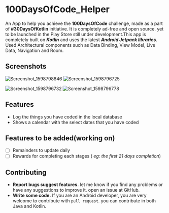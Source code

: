 
# 100DaysOfCode_Helper
An App to help you achieve the **100DaysOfCode** challenge, made as a part of **#30DaysOfKotlin** initiative. It is completely ad-free and open source. yet to be launched in the Play Store still under development.This app is completely built on ***Kotlin*** and uses the latest ***Android Jetpack libraries***. Used Architectural components such as Data Binding, View Model, Live Data, Navigation and Room.

## Screenshots
![Screenshot_1598798846](https://user-images.githubusercontent.com/26398734/91662127-fcf8a300-eafd-11ea-9275-8ec8348cf4a3.png)    ![Screenshot_1598796725](https://user-images.githubusercontent.com/26398734/91661955-fcabd800-eafc-11ea-97f6-44565e5f86f9.png)

![Screenshot_1598796732](https://user-images.githubusercontent.com/26398734/91661960-003f5f00-eafd-11ea-97c1-ecde34b62133.png)    ![Screenshot_1598796778](https://user-images.githubusercontent.com/26398734/91661962-02a1b900-eafd-11ea-8038-240716538744.png)


## Features
 - Log the things you have coded in the local database
 - Shows a calendar with the select dates that you have coded
 
## Features to be added(working on)
 - [ ] Remainders to update daily
 - [ ] Rewards for completing each stages ( *eg: the first 21 days
       completion*)
       
## Contributing
 - **Report bugs suggest features.** let me know if you find any problems or have any suggestions to improve it. open an issue at GitHub.
 - **Write some code.** If you are an Android developer, you are very welcome to contribute with  `pull request`.  you can contribute in both Java and Kotlin.
   

